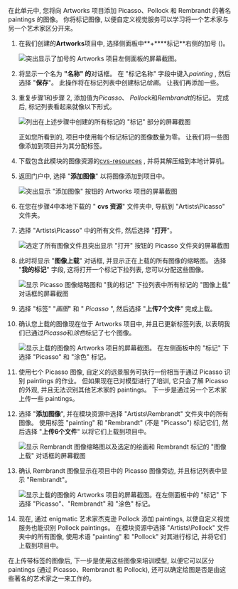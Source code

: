 在此单元中, 您将向 Artworks 项目添加 Picasso、Pollock 和 Rembrandt 的著名 paintings 的图像。 你将标记图像, 以便自定义视觉服务可以学习将一个艺术家与另一个艺术家区分开来。

1. 在我们创建的**Artworks**项目中, 选择侧面板中**+****标记**右侧的加号 ()。

     ![突出显示了加号的 Artworks 项目左侧面板的屏幕截图。](../media/2-add-tags.png)

1. 将显示一个名为 **"名称" 的**对话框。 在 "标记名称" 字段中键入*painting* , 然后选择 "**保存**"。 此操作将在标记列表中创建标记*绘画*。 让我们再添加一些。 

1. 重复步骤1和步骤 2, 添加值为*Picasso*、 *Pollock*和*Rembrandt*的标记。 完成后, 标记列表看起来就像以下形式。

    ![列出在上述步骤中创建的所有标记的 "标记" 部分的屏幕截图](../media/2-tag-list.png)

    正如您所看到的, 项目中使用每个标记标记的图像数量为零。 让我们将一些图像添加到项目并为其分配标签。

1. 下载包含此模块的图像资源的[cvs-resources](https://github.com/MicrosoftDocs/mslearn-classify-images-with-the-custom-vision-service/raw/master/cvs-resources.zip) , 并将其解压缩到本地计算机。 

1. 返回门户中, 选择 "**添加图像**" 以将图像添加到项目中。

    ![突出显示 "添加图像" 按钮的 Artworks 项目的屏幕截图](../media/2-portal-click-add-images.png)

1. 在您在步骤4中本地下载的 " **cvs 资源**" 文件夹中, 导航到 "Artists\Picasso" 文件夹。

1. 选择 "Artists\Picasso" 中的所有文件, 然后选择 "**打开**"。

    ![选定了所有图像文件且突出显示 "打开" 按钮的 Picasso 文件夹的屏幕截图 ](../media/2-fe-browse-picasso-01.png)

1. 此时将显示 "**图像上载**" 对话框, 并显示正在上载的所有图像的缩略图。 选择 "**我的标记**" 字段, 这将打开一个标记下拉列表, 您可以分配这些图像。

    ![显示 Picasso 图像缩略图和 "我的标记" 下拉列表中所有标记的 "图像上载" 对话框的屏幕截图](../media/2-upload-picasso-tags.png)

1. 选择 "标签" "*画图*" 和 " *Picasso* ", 然后选择 "**上传7个文件**" 完成上载。 

1. 确认您上载的图像现在位于 Artworks 项目中, 并且已更新标签列表, 以表明我们已通过*Picasso*和*涂色*标记了七个图像。

    ![显示上载的图像的 Artworks 项目的屏幕截图。 在左侧面板中的 "标记" 下选择 "Picasso" 和 "涂色" 标记。](../media/2-portal-tagged-01.png)

1. 使用七个 Picasso 图像, 自定义的远景服务可执行一份相当于通过 Picasso 识别 paintings 的作业。 但如果现在已对模型进行了培训, 它只会了解 Picasso 的外观, 并且无法识别其他艺术家的 paintings。 下一步是通过另一个艺术家上传一些 paintings。 

1. 选择 "**添加图像**", 并在模块资源中选择 "Artists\Rembrandt" 文件夹中的所有图像。 使用标签 "painting" 和 "Rembrandt" (不是 "Picasso") 标记它们, 然后选择 "**上传6个文件**" 以将它们上载到项目中。

    ![显示 Rembrandt 图像缩略图以及选定的绘画和 Rembrandt 标记的 "图像上载" 对话框的屏幕截图](../media/2-upload-rembrandt.png)

1. 确认 Rembrandt 图像显示在项目中的 Picasso 图像旁边, 并且标记列表中显示 "Rembrandt"。

    ![显示上载的图像的 Artworks 项目的屏幕截图。在左侧面板中的 "标记" 下选择 "Picasso"、"Rembrandt" 和 "涂色" 标记。](../media/2-portal-tagged-02.png)

1. 现在, 通过 enigmatic 艺术家杰克逊 Pollock 添加 paintings, 以使自定义视觉服务也能识别 Pollock paintings。 在模块资源中选择 "Artists\Pollock" 文件夹中的所有图像, 使用术语 "painting" 和 "Pollock" 对其进行标记, 并将它们上载到项目中。

在上传带标签的图像后, 下一步是使用这些图像来培训模型, 以便它可以区分 paintings (通过 Picasso、Rembrandt 和 Pollock), 还可以确定绘图是否是由这些著名的艺术家之一来工作的。